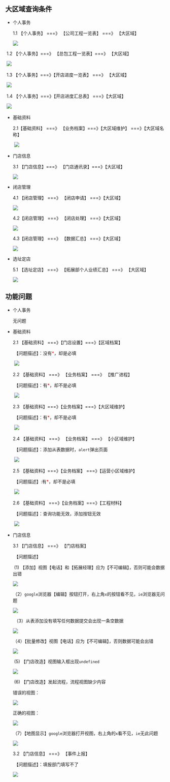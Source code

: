 ## 大区域查询条件

* 个人事务

  1.1 【个人事务】 ===》 【公司工程一览表】  ===》 【大区域】

    ![](https://nanganghuang.github.io/workingimg/Snipaste_2019-07-15_14-21-49.png)

​     1.2 【个人事务】===》 【总包工程一览表】===》 【大区域】

​      ![](https://nanganghuang.github.io/workingimg/Snipaste_2019-07-15_14-30-26.png)

​      1.3 【个人事务】===》【开店进度一览表】 ===》 【大区域】

​       ![](https://nanganghuang.github.io/workingimg/Snipaste_2019-07-15_14-33-13.png)

​      1.4 【个人事务】===》【开店进度汇总表】 ===》【大区域】

​       ![](https://nanganghuang.github.io/workingimg/Snipaste_2019-07-15_14-36-28.png)

+ 基础资料

  2.1【基础资料】 ===》 【业务档案】===》【大区域维护】 ===》【大区域名称】

  ​	![](https://nanganghuang.github.io/workingimg/Snipaste_2019-07-15_15-24-15.png)

+ 门店信息
  
  3.1 【门店信息】===》 【门店通讯录】===》【大区域】
  
  ![](https://nanganghuang.github.io/workingimg/Snipaste_2019-07-15_17-19-07.png)
  
+ 闭店管理

  4.1 【闭店管理】 ===》 【闭店申请】 ===》【大区域】

  ![](https://nanganghuang.github.io/workingimg/Snipaste_2019-07-15_17-36-51.png)

  4.2【闭店管理】 ===》 【闭店处理】 ===》【大区域】

  ![](https://nanganghuang.github.io/workingimg/Snipaste_2019-07-15_17-37-40.png)

  4.3【闭店管理】 ===》 【数据汇总】 ===》【大区域】

  ![](https://nanganghuang.github.io/workingimg/Snipaste_2019-07-15_17-38-31.png)

+ 选址定店

  5.1 【选址定店】 ===》 【拓展部个人业绩汇总】 ===》 【大区域】

  ![](https://nanganghuang.github.io/workingimg/Snipaste_2019-07-15_17-41-47.png)

## 功能问题

+ 个人事务

  无问题

+ 基础资料

  2.1 【基础资料】 ===》【门店设置】===》【区域档案】
  
  ​         【问题描述】：没有<font style="color: red;">*</font>，却是必填
  
  ​     ![](https://nanganghuang.github.io/workingimg/Snipaste_2019-07-15_15-02-20.png)
  
  2.2  【基础资料】 ===》 【业务档案】 ===》 【推广进程】
  
  ​         【问题描述】：有<font style="color: red;">*</font>，却不是必填
  
  ​       ![](https://nanganghuang.github.io/workingimg/Snipaste_2019-07-15_15-17-23.png)
  
  2.3 【基础资料】===》【业务档案】===》【大区域维护】
  
  ​		 【问题描述】：有<font style="color: red;">*</font>，却不是必填
  
  ​        ![](https://nanganghuang.github.io/workingimg/Snipaste_2019-07-15_15-41-25.png)
  
  2.4 【基础资料】 ===》 【业务档案】 ===》 【小区域维护】
  
  ​          【问题描述】：添加从表数据时，`alert`弹出页面
  
  ​        ![](https://nanganghuang.github.io/workingimg/Snipaste_2019-07-15_15-29-36.png)
  
  2.5 【基础资料】===》【业务档案】 ===》【运营小区域维护】
  
  ​           【问题描述】:有<font style="color: red;">*</font>，却不是必填
  
  ​		![](https://nanganghuang.github.io/workingimg/Snipaste_2019-07-15_15-55-53.png)
  
  2.6 【基础资料】 ===》【业务档案】===》【工程材料】
  
  ​             【问题描述】：查询功能无效，添加按钮无效
  
  ​       ![](https://nanganghuang.github.io/workingimg/Snipaste_2019-07-15_16-04-19.png)

+ 门店信息

  3.1 【门店信息】 ===》 【门店档案】 

  ​      【问题描述】

  ​               (1) 【添加】视图【电话】和【拓展经理】应为【不可编辑】，否则可能会数据出错

  ![](https://nanganghuang.github.io/workingimg/Snipaste_2019-07-15_16-50-04.png)

  ​            （2）`google`浏览器【编辑】按钮打开，右上角`x`的按钮看不见，`ie`浏览器无问题

   ![](https://nanganghuang.github.io/workingimg/Snipaste_2019-07-15_16-33-47.png)

  ​            （3）从表添加没有填写任何数据提交会出现一条空数据

   ![](https://nanganghuang.github.io/workingimg/Snipaste_2019-07-15_16-36-14.png)

  ​            （4）【批量修改】视图【电话】应为【不可编辑】，否则数据可能会出错

  ![](https://nanganghuang.github.io/workingimg/Snipaste_2019-07-15_16-53-02.png)

  ​               (5)  【门店改造】视图输入框出现`undefined`

  ![](https://nanganghuang.github.io/workingimg/Snipaste_2019-07-15_16-56-44.png)

  ​			  (6) 【门店改造】发起流程，流程视图缺少内容

  错误的视图：

  ![](https://nanganghuang.github.io/workingimg/Snipaste_2019-07-15_17-04-00.png)

  正确的视图：

  ![](https://nanganghuang.github.io/workingimg/Snipaste_2019-07-15_17-03-16.png)

  ​              （7）【地图显示】`google`浏览器打开视图，右上角的`x`看不见，`ie`无此问题

  ![](https://nanganghuang.github.io/workingimg/Snipaste_2019-07-15_17-03-16.png)
  
  3.2 【门店信息】 ===》 【事件上报】
  
  ​		【问题描述】：填报部门填写不了
  
  ![](https://nanganghuang.github.io/workingimg/Snipaste_2019-07-15_17-25-15.png)

